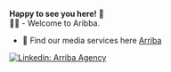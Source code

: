 
**Happy to see you here!** :star_struck: <br> :running_man: - Welcome to Aribba.

- 🔭 Find our media services here [Arriba](https://arriba.lol/) 




[![Linkedin: Arriba Agency](https://img.shields.io/badge/-nixholas-blue?style=flat-square&logo=Linkedin&logoColor=white&link=https://www.linkedin.com/company/arriba-agency/)](https://www.linkedin.com/company/arriba-agency)




